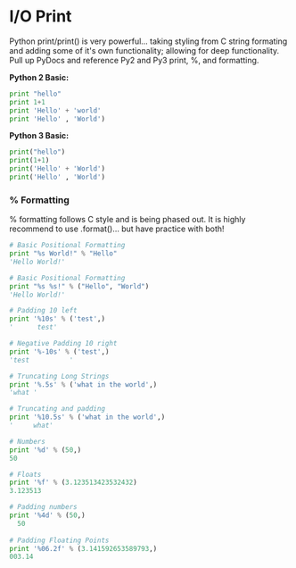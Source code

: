 # I/O Print

Python print/print\(\) is very powerful... taking styling from C string formating and adding some of it's own functionality; allowing for deep functionality. Pull up PyDocs and reference Py2 and Py3 print, %, and formatting.

**Python 2 Basic:**

```py
print "hello"
print 1+1
print 'Hello' + 'world'
print 'Hello' , 'World')
```

**Python 3 Basic:**

```py
print("hello")
print(1+1)
print('Hello' + 'World')
print('Hello' , 'World')
```

### % Formatting

% formatting follows C style and is being phased out. It is highly recommend to use .format\(\)… but have practice with both!

```py
​# Basic Positional Formatting
print "%s World!" % "Hello"
'Hello World!'

# Basic Positional Formatting
print "%s %s!" % ("Hello", "World")
'Hello World!'

# Padding 10 left
print '%10s' % ('test',)
'      test'

# Negative Padding 10 right
print '%-10s' % ('test',)
'test          '

# Truncating Long Strings
print '%.5s' % ('what in the world',)
'what '

# Truncating and padding
print '%10.5s' % ('what in the world',)
'     what'

# Numbers
print '%d' % (50,)
50

# Floats
print '%f' % (3.123513423532432)
3.123513

# Padding numbers
print '%4d' % (50,)
  50
  
# Padding Floating Points
print '%06.2f' % (3.141592653589793,)
003.14
```



